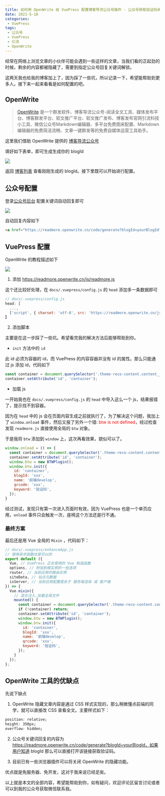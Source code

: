 ```yaml
---
title: 如何用 OpenWrite 给 VuePress 配置博客导流公众号插件 - 公众号获取验证码阅读全文
date: 2021-5-18
categories:
 - VuePress
tags:
 - 公众号
 - VuePress
 - 引流
 - OpenWrite
---
```


经常在网络上浏览文章的小伙伴可能会遇到一些这样的文章，当我们看的正起劲的时候，剩余的内容都被隐藏了，需要到指定公众号回复关键词解锁。

这两天我也给我的博客加上了，因为踩了一些坑，所以记录一下，希望能帮助到更多人。接下来一起来看看是如何配置的吧。

<!-- more -->

## OpenWrite

> [OpenWrite](https://openwrite.cn/) 是一个群发软件、博客导流公众号-阅读全文工具、媒体发布平台、博客群发平台、软文推广平台、软文推广发布、博客发布官网引流科技小工具、微信公众号Markdown编辑器、多平台免费图床配置、Markdown 编辑器的免费简洁流畅、文章一键群发等的免费自媒体运营工具助手。

这里我们借助 OpenWrite 提供的 [博客导流公众号](https://readmore.openwrite.cn/user/blog2weixin/add)

填好如下表单，即可生成生成你的 blogId

![](https://feiben-1253434158.cos.ap-guangzhou.myqcloud.com/PicGo/form.png)

返回 [博客列表](https://readmore.openwrite.cn/user/blog2weixin/list) 查看刚刚生成的 blogId。接下里既可以开始进行配置。

## 公众号配置

登录[公众号后台](https://mp.weixin.qq.com/) 配置关键词自动回复即可

![](https://feiben-1253434158.cos.ap-guangzhou.myqcloud.com/PicGo/mp.weixin.qq.com_advanced_autoreply_action=smartreply&t=ivr_keywords&token=288086371&lang=zh_CN.png)

自动回复内容如下

```html
<a href="https://readmore.openwrite.cn/code/generate?blogId=yourBlogId">点击该链接，获取博客解锁验证码</a>
```


## VuePress 配置

OpenWrite 的教程描述如下

![](https://feiben-1253434158.cos.ap-guangzhou.myqcloud.com/PicGo/openwrite.png)

1. 添加 https://readmore.openwrite.cn/js/readmore.js

这个还比较好处理，在 `docs/.vuepress/config.js` 的 `head` 添加多一条数据即可

```js
// docs/.vuepress/config.js
head: [
  ...,
  ['script', { charset: 'utf-8', src: 'https://readmore.openwrite.cn/js/readmore.js' }]
】
```

2. 添加脚本

主要是在这一步踩了一些坑。希望看完我的解决方法后能够帮助到你。


- `init` 方法中的 `id`

此 id 必须为容器的 id，而 VuePress 的内容容器并没有 id 的属性。那么只能通过 js 添加 id，代码如下

```js
const container = document.querySelector('.theme-reco-content.content__default');
container.setAttribute('id', 'container');
```

- 加载 js

一开始我也在 `docs/.vuepress/config.js` 的 `head` 中导入这么一个 js，结果报错了，提示找不到容器。

因为在 `head` 中的 js 会在页面内容生成之前就执行了，为了解决这个问题，我加上了 `window.onload` 事件，然后又报了另外一个错: <span style="color:red">btw is not defined</span>，经过检查发现 `readmore.js` 直接使用全局的 `btw` 对象。

于是我将 `btw` 添加到 `window` 上，这次再看效果，貌似可以了。

```js
window.onload = () => {
  const container = document.querySelector('.theme-reco-content.content__default');
  container.setAttribute('id', 'container');
  window.btw = new BTWPlugin();
  window.btw.init({
    id: 'container',
    blogId: 'xxx',
    name: '前端develop',
    qrcode: 'xxx',
    keyword: '验证码',
  });
}
```

经过测试，发现只有第一次进入页面时有效，因为 VuePress 也是一个单页应用，`onload` 事件只会触发一次，座椅这个方法还是行不通。

### 最终方案

最后还是用 Vue 全局的 `Mixin` ，代码如下：

```js
// docs/.vuepress/enhanceApp.js
// 使用异步函数也是可以的
export default ({
  Vue, // VuePress 正在使用的 Vue 构造函数
  options, // 附加到根实例的一些选项
  router, // 当前应用的路由实例
  siteData, // 站点元数据
  isServer, // 当前应用配置是处于 服务端渲染 或 客户端
}) => {
  Vue.mixin({
    // 混合注入,加载全局文件
    mounted() {
      const container = document.querySelector('.theme-reco-content.content__default');
      if (!container) return;
      container.setAttribute('id', 'container');
      window.btw = new BTWPlugin();
      window.btw.init({
        id: 'container',
        blogId: 'xxx',
        name: '前端develop',
        qrcode: 'xxx',
        keyword: '验证码',
      });
    }
  });
};
```

## OpenWrite 工具的优缺点

先说下缺点

1. OpenWrite 隐藏文章内容是通过 CSS 样式实现的，那么稍微懂点前端的同学，就可以直接改 CSS 查看全文。主要样式如下：

```css
position: relative;
height: 350px;
overflow: hidden;
```

2. 公众号关键词回复的内容为 https://readmore.openwrite.cn/code/generate?blogId=yourBlogId，如果用户知道 blogId 那么可以直接打开该链接获取验证码。

3. 目前已有一些浏览器插件可以将关闭 OpenWrite 的隐藏功能。

优点就是免服务器、免开发，这对于我来说已经足矣。


以上就是本文的全部内容，希望能帮助到你，如有疑问，欢迎评论区留言讨论或者可以到我的公众号获取微信联系我。

